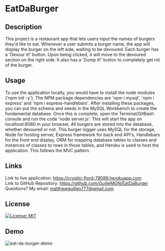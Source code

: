# EatDaBurger

## Description
This project is a restaurant app that lets users input the names of burgers they'd like to eat. Whenever a user submits a burger name, the app will display the burger on the left side, waiting to be devoured. Each burger has a 'Devour it!' button. Upon being clicked, it will move to the devoured section on the right side. It also has a 'Dump it!' button to completely get rid of the burger. 

## Usage
To use the application locally, you would have to install the node modules ('npm init -y'). The NPM package dependencies are 'npm i mysql', 'npm i express' and 'npm i express-handlebars'. After installing these packages, you can put the schema and seeds in the MySQL Workbench to create the fundamental database. Once this is complete, open the Terminal/GitBash console and run the code 'node server.js'. This will start the app on localhost:8080 in your browser. All burgers are stored into the database, whether devoured or not. This burger logger uses MySQL for the storage, Node for hosting server, Express framework for back end API's, Handlebars for the front end display, ORM for mapping database tables to classes and instances of classes to rows in those tables, and Heroku is used to host the application. This follows the MVC pattern. 

## Links
Link to live application: https://cryptic-fjord-79089.herokuapp.com </br>
Link to GitHub Repository: https://github.com/GuilleMGN/EatDaBurger </br>
Questions? My email: matthewguillen777@gmail.com

## License
[![License: MIT](https://img.shields.io/badge/License-MIT-yellow.svg)](https://opensource.org/licenses/MIT)

## Demo
![eat-da-burger-demo](https://user-images.githubusercontent.com/73862470/109405093-cda2e180-793a-11eb-87b7-0b5c07f1e102.gif)
